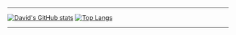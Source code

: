 ------------
[![David's GitHub stats](https://github-readme-stats.vercel.app/api?username=jpotes25&hide=contribs,prs&show_icons=true&theme=dark)](https://github.com/jpotes25/github-readme-stats
)
[![Top Langs](https://github-readme-stats.vercel.app/api/top-langs/?username=jpotes25&layout=compact&theme=dark)](https://github.com/jpotes25/github-readme-stats)

------------
<!--
**jpotes25/jpotes25** is a ✨ _special_ ✨ repository because its `README.md` (this file) appears on your GitHub profile.

-->
